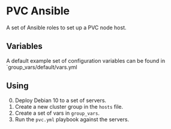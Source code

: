 # PVC Ansible

A set of Ansible roles to set up a PVC node host.

## Variables

A default example set of configuration variables can be found in `group_vars/default/vars.yml

## Using

0. Deploy Debian 10 to a set of servers.
0. Create a new cluster group in the `hosts` file.
0. Create a set of vars in `group_vars`.
0. Run the `pvc.yml` playbook against the servers.
